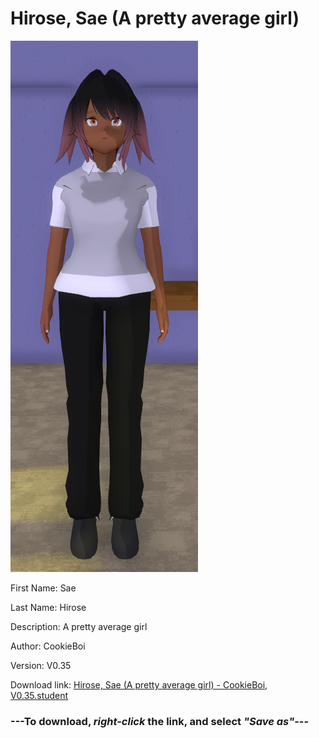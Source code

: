 # Hirose, Sae (A pretty average girl)

<img src = "https://raw.githubusercontent.com/Arbiter1223/Daigaku-Gurashi-Custom-Students/master/Students/Files/Hirose%2C%20Sae%20(A%20pretty%20average%20girl).png">

First Name: Sae

Last Name: Hirose

Description: A pretty average girl

Author: CookieBoi

Version: V0.35

Download link: <a href="https://raw.githubusercontent.com/Arbiter1223/Daigaku-Gurashi-Custom-Students/master/Students/Files/Hirose%2C%20Sae%20(A%20pretty%20average%20girl)%20-%20CookieBoi%2C%20V0.35.student">Hirose, Sae (A pretty average girl) - CookieBoi, V0.35.student</a>

### ---**To download, _right-click_ the link, and select _"Save as"_**---

